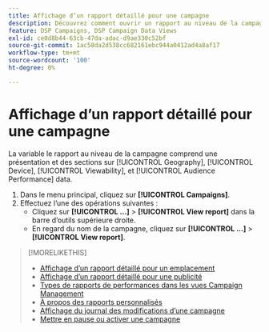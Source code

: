 ```yaml
---
title: Affichage d’un rapport détaillé pour une campagne
description: Découvrez comment ouvrir un rapport au niveau de la campagne avec des sections sur la géographie, l’appareil, la visibilité et les données de performances de l’audience.
feature: DSP Campaigns, DSP Campaign Data Views
exl-id: ce0d8b44-63cb-47da-adac-d9ae330c52bf
source-git-commit: 1ac58da2d538cc682161ebc944a0412ad4a8af17
workflow-type: tm+mt
source-wordcount: '100'
ht-degree: 0%

---
```


# Affichage d’un rapport détaillé pour une campagne

La variable <!--legacy --> le rapport au niveau de la campagne comprend une présentation et des sections sur [!UICONTROL Geography], [!UICONTROL Device], [!UICONTROL Viewability], et [!UICONTROL Audience Performance] data.

1. Dans le menu principal, cliquez sur **[!UICONTROL Campaigns]**.
1. Effectuez l’une des opérations suivantes :
   * Cliquez sur **[!UICONTROL ...]** > **[!UICONTROL View report]** dans la barre d’outils supérieure droite.
   * En regard du nom de la campagne, cliquez sur  **[!UICONTROL ...]** > **[!UICONTROL View report]**.

>[!MORELIKETHIS]
>
>* [Affichage d’un rapport détaillé pour un emplacement](/help/dsp/campaign-management/placements/placement-view-report.md)
>* [Affichage d’un rapport détaillé pour une publicité](/help/dsp/campaign-management/ads/ad-view-report.md)
>* [Types de rapports de performances dans les vues Campaign Management](/help/dsp/campaign-management/reports/campaign-reports-about.md)
>* [À propos des rapports personnalisés](/help/dsp/reports/report-about.md)
>* [Affichage du journal des modifications d’une campagne](campaign-change-log.md)
>* [Mettre en pause ou activer une campagne](campaign-pause-activate.md)
